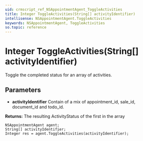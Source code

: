 ```yaml
---
uid: crmscript_ref_NSAppointmentAgent_ToggleActivities
title: Integer ToggleActivities(String[] activityIdentifier)
intellisense: NSAppointmentAgent.ToggleActivities
keywords: NSAppointmentAgent, ToggleActivities
so.topic: reference
---
```


# Integer ToggleActivities(String[] activityIdentifier)

Toggle the completed status for an array of activities.

## Parameters

* **activityIdentifier** Contain of a mix of appointment_id, sale_id, document_id and todo_id.

**Returns:** The resulting ActivityStatus of the first in the array

```crmscript
NSAppointmentAgent agent;
String[] activityIdentifier;
Integer res = agent.ToggleActivities(activityIdentifier);
```

